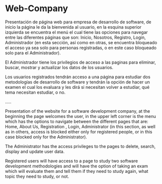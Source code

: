 # Web-Company
Presentación de página web para empresa de desarrollo de software, de inicio la página le da la bienvenida al usuario, en la esquina superior izquierda se encuentra el menú el cual tiene las opciones para navegar entre las diferentes páginas que son: Inicio, Nosotros, Registro, Login, Administrador (en esta sección, así como en otras, se encuentra bloqueado el acceso ya sea solo para personas registradas, o en este caso bloqueado solo para el Administrador).

El Administrador tiene los privilegios de acceso a las paginas para eliminar, buscar, mostrar y actualizar los datos de los usuarios.

Los usuarios registrados tendrán acceso a una página para estudiar dos metodologías de desarrollo de software y tendrán la opción de hacer un examen el cual los evaluara y les dirá si necesitan volver a estudiar, qué tema necesitan estudiar, o no.

.....

Presentation of the website for a software development company, at the beginning the page welcomes the user, in the upper left corner is the menu which has the options to navigate between the different pages that are: Home, About Us, Registration , Login, Administrator (in this section, as well as in others, access is blocked either only for registered people, or in this case blocked only for the Administrator).

The Administrator has the access privileges to the pages to delete, search, display and update user data.

Registered users will have access to a page to study two software development methodologies and will have the option of taking an exam which will evaluate them and tell them if they need to study again, what topic they need to study, or not.
